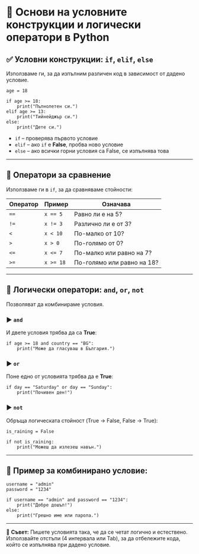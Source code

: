 # 📘 Основи на условните конструкции и логически оператори в Python

## ✅ Условни конструкции: `if`, `elif`, `else`

Използваме ги, за да изпълним различен код в зависимост от дадено условие.

```
age = 18

if age >= 18:
    print("Пълнолетен си.")
elif age >= 13:
    print("Тийнейджър си.")
else:
    print("Дете си.")
```

- `if` – проверява първото условие
- `elif` – ако `if` е **False**, пробва ново условие
- `else` – ако всички горни условия са False, се изпълнява това

---

## 🔁 Оператори за сравнение

Използваме ги в `if`, за да сравняваме стойности:

| Оператор | Пример           | Означава               |
|----------|------------------|------------------------|
| `==`     | `x == 5`         | Равно ли е на 5?       |
| `!=`     | `x != 3`         | Различно ли е от 3?    |
| `<`      | `x < 10`         | По-малко от 10?        |
| `>`      | `x > 0`          | По-голямо от 0?        |
| `<=`     | `x <= 7`         | По-малко или равно на 7? |
| `>=`     | `x >= 18`        | По-голямо или равно на 18? |

---

## 🔗 Логически оператори: `and`, `or`, `not`

Позволяват да комбинираме условия.

### ▶ `and`
И двете условия трябва да са **True**:
```
if age >= 18 and country == "BG":
    print("Може да гласуваш в България.")
```

### ▶ `or`
Поне едно от условията трябва да е **True**:
```
if day == "Saturday" or day == "Sunday":
    print("Почивен ден!")
```

### ▶ `not`
Обръща логическата стойност (True → False, False → True):
```
is_raining = False

if not is_raining:
    print("Можеш да излезеш навън.")
```

---

## 📌 Пример за комбинирано условие:

```
username = "admin"
password = "1234"

if username == "admin" and password == "1234":
    print("Добре дошъл!")
else:
    print("Грешно име или парола.")
```

---

📝 **Съвет:** Пишете условията така, че да се четат логично и естествено. Използвайте отстъпи (4 интервала или Tab), за да отбележите кода, който се изпълнява при дадено условие.

